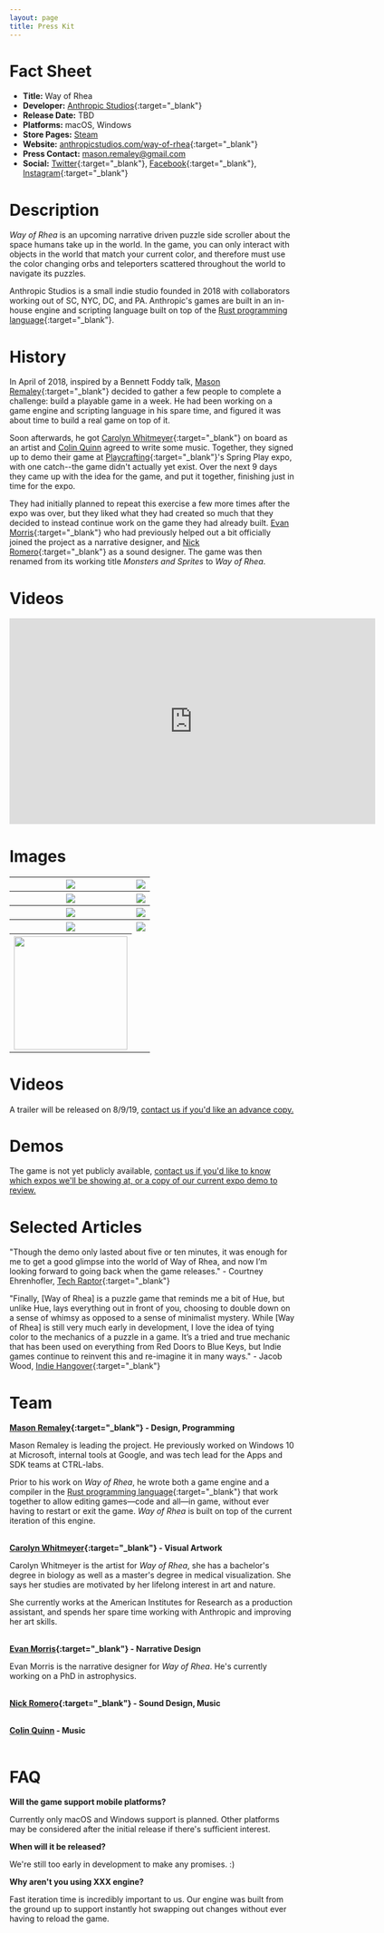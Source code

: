 ```yaml
---
layout: page
title: Press Kit
---
```


<!-- TODO: Logo -->
# Fact Sheet

- **Title:** Way of Rhea
- **Developer:** [Anthropic Studios](https://anthropicstudios.com){:target="_blank"}
- **Release Date:** TBD
- **Platforms:** macOS, Windows
- **Store Pages:** <a href="https://store.steampowered.com/app/1110620/Way_of_Rhea">Steam</a>
- **Website:** [anthropicstudios.com/way-of-rhea](https://anthropicstudios.com/way-of-rhea){:target="_blank"}
- **Press Contact:** [mason.remaley@gmail.com](mailto:mason.remaley@gmail.com)
- **Social:** [Twitter](https://twitter.com/anthropicst){:target="_blank"}, [Facebook](https://www.facebook.com/AnthropicStudios/){:target="_blank"}, [Instagram](http://instagram.com/anthropicstudios){:target="_blank"}

# Description

*Way of Rhea* is an upcoming narrative driven puzzle side scroller about the space humans take up in the world. In the game, you can only interact with objects in the world that match your current color, and therefore must use the color changing orbs and teleporters scattered throughout the world to navigate its puzzles.

Anthropic Studios is a small indie studio founded in 2018 with collaborators working out of SC, NYC, DC, and PA. Anthropic's games are built in an in-house engine and scripting language built on top of the [Rust programming language](https://www.rust-lang.org/en-US/){:target="_blank"}.


# History

In April of 2018, inspired by a Bennett Foddy talk, [Mason Remaley](https://twitter.com/masonremaley){:target="_blank"} decided to gather a few people to complete a challenge: build a playable game in a week. He had been working on a game engine and scripting language in his spare time, and figured it was about time to build a real game on top of it.

Soon afterwards, he got [Carolyn Whitmeyer](https://www.instagram.com/nylorac0__o/){:target="_blank"} on board as an artist and [Colin Quinn](mailto:colinquinnwork@gmail.com) agreed to write some music. Together, they signed up to demo their game at [Playcrafting](https://www.playcrafting.com/){:target="_blank"}'s Spring Play expo, with one catch--the game didn't actually  yet exist. Over the next 9 days they came up with the idea for the game, and put it together, finishing just in time for the expo.

They had initially planned to repeat this exercise a few more times after the expo was over, but they liked what they had created so much that they decided to instead continue work on the game they had already built. [Evan Morris](https://twitter.com/evan_cmm){:target="_blank"} who had previously helped out a bit officially joined the project as a narrative designer, and [Nick Romero](https://soundcloud.com/stonedape){:target="_blank"} as a sound designer. The game was then renamed from its working title *Monsters and Sprites* to *Way of Rhea*.

# Videos
<iframe width="646" height="363.375" src="https://www.youtube.com/embed/VIzqlI-gbAY" frameborder="0" allow="accelerometer; autoplay; encrypted-media; gyroscope; picture-in-picture" allowfullscreen></iframe>

# Images
<table>
  <tr>
    <th><a href="/assets/monsters-and-sprites/play-nyc-19-press-kit-photos/animated-rev-1.gif" target="_blank"><img src="/assets/monsters-and-sprites/play-nyc-19-press-kit-photos/animated-rev-1.gif"/></a></th>
    <th><a href="/assets/monsters-and-sprites/play-nyc-19-press-kit-photos/1.png" target="_blank"><img src="/assets/monsters-and-sprites/play-nyc-19-press-kit-photos/1.png"/></a></th>
  </tr>
  <tr>
    <th><a href="/assets/monsters-and-sprites/play-nyc-19-press-kit-photos/2.png" target="_blank"><img src="/assets/monsters-and-sprites/play-nyc-19-press-kit-photos/2.png"/></a></th>
    <th><a href="/assets/monsters-and-sprites/play-nyc-19-press-kit-photos/3.png" target="_blank"><img src="/assets/monsters-and-sprites/play-nyc-19-press-kit-photos/3.png"/></a></th>
  </tr>
  <tr>
    <th><a href="/assets/monsters-and-sprites/play-nyc-19-press-kit-photos/4-rev-1.png" target="_blank"><img src="/assets/monsters-and-sprites/play-nyc-19-press-kit-photos/4-rev-1.png"/></a></th>
    <th><a href="/assets/monsters-and-sprites/play-nyc-19-press-kit-photos/5.png" target="_blank"><img src="/assets/monsters-and-sprites/play-nyc-19-press-kit-photos/5.png"/></a></th>
  </tr>
  <tr>
    <th><a href="/assets/monsters-and-sprites/play-nyc-19-press-kit-photos/7.png" target="_blank"><img src="/assets/monsters-and-sprites/play-nyc-19-press-kit-photos/7.png"/></a></th>
    <th><a href="/assets/monsters-and-sprites/play-nyc-19-press-kit-photos/6-rev-1.png" target="_blank"><img src="/assets/monsters-and-sprites/play-nyc-19-press-kit-photos/6-rev-1.png"/></a></th>
  </tr>
  <tr>
    <th><a href="/assets/monsters-and-sprites/demo-and-play-2.jpg" target="_blank"><img height="200px" src="/assets/monsters-and-sprites/demo-and-play-2.jpg"/></a></th>
  </tr>
</table>

# Videos
A trailer will be released on 8/9/19, [contact us if you'd like an advance copy.](mailto:mason.remaley@gmail.com)

# Demos
The game is not yet publicly available, [contact us if you'd like to know which expos we'll be showing at, or a copy of our current expo demo to review.](mailto:mason.remaley@gmail.com)

<!-- TODO: Graphics package containing character cutouts/such, fonts, logo and icon, etc -->

# Selected Articles

"Though the demo only lasted about five or ten minutes, it was enough for me to get a good glimpse into the world of Way of Rhea, and now I’m looking forward to going back when the game releases." - Courtney Ehrenhofler, [Tech Raptor](https://techraptor.net/content/way-of-rhea-puzzle-sidescroller){:target="_blank"}

"Finally, [Way of Rhea] is a puzzle game that reminds me a bit of Hue, but unlike Hue, lays everything out in front of you, choosing to double down on a sense of whimsy as opposed to a sense of minimalist mystery.  While [Way of Rhea] is still very much early in development, I love the idea of tying color to the mechanics of a puzzle in a game. It’s a tried and true mechanic that has been used on everything from Red Doors to Blue Keys, but Indie games continue to reinvent this and re-imagine it in many ways." - Jacob Wood, [Indie Hangover](http://www.indiehangover.com/the-road-to-play-nyc-looking-good/){:target="_blank"}


# Team

**[Mason Remaley](https://twitter.com/masonremaley){:target="_blank"} - Design, Programming**

Mason Remaley is leading the project. He previously worked on Windows 10 at Microsoft, internal tools at Google, and was tech lead for the Apps and SDK teams at CTRL-labs.

Prior to his work on _Way of Rhea_, he wrote both a game engine and a compiler in the [Rust programming language](https://www.rust-lang.org/){:target="_blank"} that work together to allow editing games—code and all—in game, without ever having to restart or exit the game. *Way of Rhea* is built on top of the current iteration of this engine.
<br><br>

**[Carolyn Whitmeyer](https://www.instagram.com/nylorac0_o/){:target="_blank"} - Visual Artwork**

Carolyn Whitmeyer is the artist for *Way of Rhea*, she has a bachelor's degree in biology as well as a master's degree in medical visualization. She says her studies are motivated by her lifelong interest in art and nature.

She currently works at the American Institutes for Research as a production assistant, and spends her spare time working with Anthropic and improving her art skills.
<br><br>

**[Evan Morris](https://twitter.com/evan_cmm){:target="_blank"} - Narrative Design**

Evan Morris is the narrative designer for *Way of Rhea*. He's currently working on a PhD in astrophysics.
<br><br>

**[Nick Romero](https://soundcloud.com/stonedape){:target="_blank"} - Sound Design, Music**
<br><br>

**[Colin Quinn](mailto:colinquinnwork@gmail.com) - Music**
<br><br>

# FAQ

**Will the game support mobile platforms?**

Currently only macOS and Windows support is planned. Other platforms may be considered after the initial release if there's sufficient interest.

**When will it be released?**

We're still too early in development to make any promises. :)

**Why aren't you using XXX engine?**

Fast iteration time is incredibly important to us. Our engine was built from the ground up to support instantly hot swapping out changes without ever having to reload the game.
